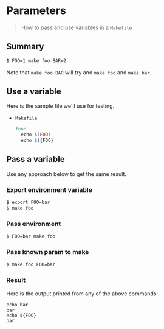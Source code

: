 # Parameters
> How to pass and use variables in a `Makefile`


## Summary

```sh
$ FOO=1 make foo BAR=2
```

Note that `make foo BAR` will try and `make foo` and `make bar`.


## Use a variable

Here is the sample file we'll use for testing.

- `Makefile`
    ```Makefile
    foo:
      echo $(FOO)
      echo $${FOO}
    ```


## Pass a variable

Use any approach below to get the same result.

### Export environment variable

```sh
$ export FOO=bar
$ make foo
```

### Pass environment

```sh
$ FOO=bar make foo
```

### Pass known param to make

```sh
$ make foo FOO=bar
```

### Result

Here is the output printed from any of the above commands:

```
echo bar
bar
echo ${FOO}
bar
```
